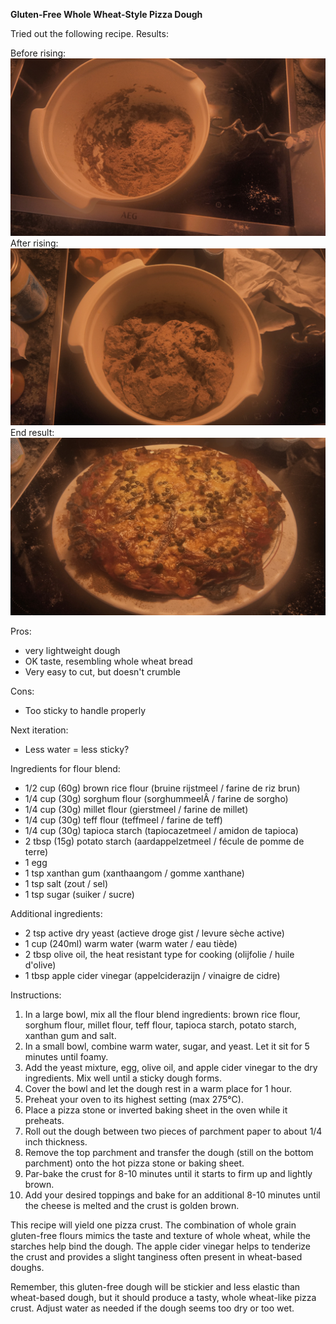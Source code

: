 **Gluten-Free Whole Wheat-Style Pizza Dough**

Tried out the following recipe. Results: 

Before rising:
![IMG_20240726_194639_HDR.jpg](./IMG_20240726_194639_HDR.jpg)
After rising:
![IMG_20240726_204028_HDR.jpg](./IMG_20240726_204028_HDR.jpg)
End result: 
![IMG_20240726_212738_HDR.jpg](./IMG_20240726_212738_HDR.jpg)

Pros: 
* very lightweight dough
* OK taste, resembling whole wheat bread
* Very easy to cut, but doesn't crumble

Cons: 
* Too sticky to handle properly

Next iteration: 
* Less water = less sticky? 

Ingredients for flour blend:

* 1/2 cup (60g) brown rice flour (bruine rijstmeel / farine de riz brun)
* 1/4 cup (30g) sorghum flour (sorghummeelÂ / farine de sorgho)
* 1/4 cup (30g) millet flour (gierstmeel / farine de millet)
* 1/4 cup (30g) teff flour (teffmeel / farine de teff)
* 1/4 cup (30g) tapioca starch (tapiocazetmeel / amidon de tapioca)
* 2 tbsp (15g) potato starch (aardappelzetmeel / fécule de pomme de terre)
* 1 egg
* 1 tsp xanthan gum (xanthaangom / gomme xanthane)
* 1 tsp salt (zout / sel)
* 1 tsp sugar (suiker / sucre)

Additional ingredients:

* 2 tsp active dry yeast (actieve droge gist / levure sèche active)
* 1 cup (240ml) warm water (warm water / eau tiède)
* 2 tbsp olive oil, the heat resistant type for cooking (olijfolie / huile d'olive)
* 1 tbsp apple cider vinegar (appelciderazijn / vinaigre de cidre)

Instructions:

1. In a large bowl, mix all the flour blend ingredients: brown rice flour, sorghum flour, millet flour, teff flour, tapioca starch, potato starch, xanthan gum and salt.
3. In a small bowl, combine warm water, sugar, and yeast. Let it sit for 5 minutes until foamy.
4. Add the yeast mixture, egg, olive oil, and apple cider vinegar to the dry ingredients. Mix well until a sticky dough forms.
5. Cover the bowl and let the dough rest in a warm place for 1 hour.
6. Preheat your oven to its highest setting (max 275°C).
7. Place a pizza stone or inverted baking sheet in the oven while it preheats.
8. Roll out the dough between two pieces of parchment paper to about 1/4 inch thickness.
9. Remove the top parchment and transfer the dough (still on the bottom parchment) onto the hot pizza stone or baking sheet.
10. Par-bake the crust for 8-10 minutes until it starts to firm up and lightly brown.
11. Add your desired toppings and bake for an additional 8-10 minutes until the cheese is melted and the crust is golden brown.

This recipe will yield one pizza crust. The combination of whole grain gluten-free flours mimics the taste and texture of whole wheat, while the starches help bind the dough. The apple cider vinegar helps to tenderize the crust and provides a slight tanginess often present in wheat-based doughs.

Remember, this gluten-free dough will be stickier and less elastic than wheat-based dough, but it should produce a tasty, whole wheat-like pizza crust. Adjust water as needed if the dough seems too dry or too wet.
